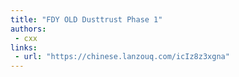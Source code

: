 ```yaml
---
title: "FDY OLD Dusttrust Phase 1"
authors:
 - cxx
links:
 - url: "https://chinese.lanzouq.com/icIz8z3xgna"
---
```

